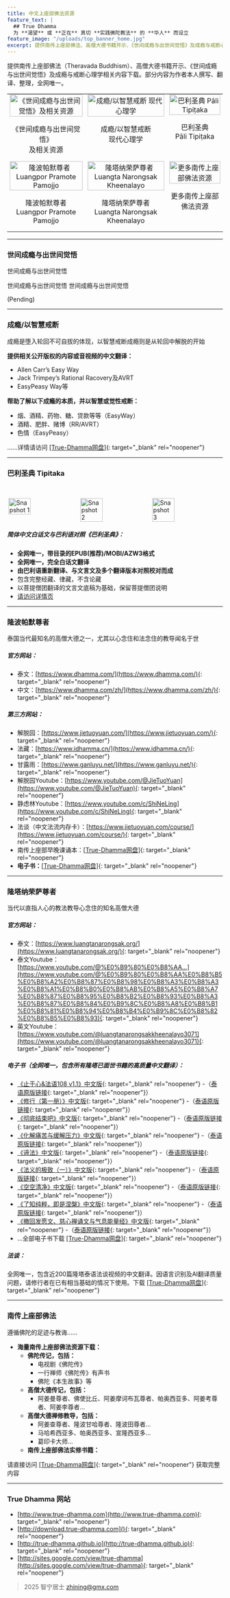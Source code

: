 ```yaml
---
title: 中文上座部佛法资源
feature_text: |
  ## True Dhamma
  为 **渴望** 或 **正在** 真切 **实践佛陀教法** 的 **华人** 而设立
feature_image: "/uploads/top_banner_home.jpg"
excerpt: 提供南传上座部佛法、高僧大德书籍开示、《世间成瘾与出世间觉悟》及成瘾与戒断心理学相关内容下载。部分内容为作者本人撰写、翻译、整理，全网唯一。
---
```


提供南传上座部佛法（Theravada Buddhism）、高僧大德书籍开示、《世间成瘾与出世间觉悟》及成瘾与戒断心理学相关内容下载。部分内容为作者本人撰写、翻译、整理，全网唯一。

<table style="width:100%; border: none;">
  <tbody>
    <tr style="border: none;">
      <td style="text-align: center; border: none; vertical-align: top; padding: 0 6px;">
        <a href="#世间成瘾与出世间觉悟" style="text-decoration: none; color: inherit;">
          <img src="/uploads/banner1.jpg" alt="《世间成瘾与出世间觉悟》及相关资源" style="width: 100%; max-width: 300px;" />
          </a><p><a href="#世间成瘾与出世间觉悟" style="text-decoration: none; color: inherit;">《世间成瘾与出世间觉悟》<br />及相关资源</a></p><a href="#世间成瘾与出世间觉悟" style="text-decoration: none; color: inherit;">
        </a><p></p>
      </td>
      <td style="text-align: center; border: none; vertical-align: top; padding: 0 6px;">
        <a href="#成瘾以智慧戒断" style="text-decoration: none; color: inherit;">
          <img src="/uploads/banner2.jpg" alt="成瘾/以智慧戒断 现代心理学" style="width: 100%; max-width: 300px;" />
          </a><p><a href="#成瘾以智慧戒断" style="text-decoration: none; color: inherit;">成瘾/以智慧戒断<br />现代心理学</a></p><a href="#成瘾以智慧戒断" style="text-decoration: none; color: inherit;">
        </a><p></p>
      </td>
      <td style="text-align: center; border: none; vertical-align: top; padding: 0 6px;">
        <a href="#巴利圣典-tipitaka" style="text-decoration: none; color: inherit;">
          <img src="/uploads/banner3.jpg" alt="巴利圣典 Pāli Tipiṭaka" style="width: 100%; max-width: 300px;" />
          </a><p><a href="#巴利圣典-tipitaka" style="text-decoration: none; color: inherit;">巴利圣典<br />Pāli Tipiṭaka</a></p><a href="#巴利圣典-tipitaka" style="text-decoration: none; color: inherit;">
        </a><p></p>
      </td>
    </tr>
    <tr style="border: none;">
      <td style="text-align: center; border: none; vertical-align: top; padding: 0 6px;">
        <a href="#隆波帕默尊者" style="text-decoration: none; color: inherit;">
          <img src="/uploads/banner4.jpg" alt="隆波帕默尊者 Luangpor Pramote Pamojjo" style="width: 100%; max-width: 300px;" />
          </a><p><a href="#隆波帕默尊者" style="text-decoration: none; color: inherit;">隆波帕默尊者<br />Luangpor Pramote Pamojjo</a></p><a href="#隆波帕默尊者" style="text-decoration: none; color: inherit;">
        </a><p></p>
      </td>
      <td style="text-align: center; border: none; vertical-align: top; padding: 0 6px;">
        <a href="#隆塔纳荣萨尊者" style="text-decoration: none; color: inherit;">
          <img src="/uploads/banner5.jpg" alt="隆塔纳荣萨尊者 Luangta Narongsak Kheenalayo" style="width: 100%; max-width: 300px;" />
          </a><p><a href="#隆塔纳荣萨尊者" style="text-decoration: none; color: inherit;">隆塔纳荣萨尊者<br />Luangta Narongsak Kheenalayo</a></p><a href="#隆塔纳荣萨尊者" style="text-decoration: none; color: inherit;">
        </a><p></p>
      </td>
      <td style="text-align: center; border: none; vertical-align: top; padding: 0 6px;">
        <a href="#南传上座部佛法" style="text-decoration: none; color: inherit;">
          <img src="/uploads/banner6.jpg" alt="更多南传上座部佛法资源" style="width: 100%; max-width: 300px;" />
          </a><p><a href="#南传上座部佛法" style="text-decoration: none; color: inherit;">更多南传上座部<br />佛法资源</a></p><a href="#南传上座部佛法" style="text-decoration: none; color: inherit;">
        </a><p></p>
      </td>
    </tr>
  </tbody>
</table>

---

### 世间成瘾与出世间觉悟

世间成瘾与出世间觉悟

世间成瘾与出世间觉悟 世间成瘾与出世间觉悟

(Pending)

---

### 成瘾/以智慧戒断

成瘾是堕入轮回不可自拔的体现，以智慧戒断成瘾则是从轮回中解脱的开始

**提供相关公开版权的内容或音视频的中文翻译：**

* Allen Carr’s Easy Way
* Jack Trimpey’s Rational Racovery及AVRT
* EasyPeasy Way等

**帮助了解以下成瘾的本质，并以智慧或觉性戒断：**

* 烟、酒精、药物、糖、贷款等等（EasyWay）
* 酒精、肥胖、赌博（RR/AVRT）
* 色情（EasyPeasy）

……详情请访问 [\[True-Dhamma网盘\]](https://download.true-dhamma.com/%E6%88%90%E7%98%BE%E4%B8%8E%E5%BF%83%E7%90%86%E5%AD%A6/){: target="_blank" rel="noopener"}

---

### 巴利圣典 Tipitaka

&nbsp;

<div style="display: flex; justify-content: space-around;">
  <img src="/uploads/tipitaka_snapshot_1.webp" alt="Snapshot 1" width="32%" />
  <img src="/uploads/tipitaka_snapshot_2.webp" alt="Snapshot 2" width="32%" />
  <img src="/uploads/tipitaka_snapshot_3.webp" alt="Snapshot 3" width="32%" />
</div>

##### 简体中文白话文与巴利语对照《巴利圣典》：

* **全网唯一，带目录的EPUB(推荐)/MOBI/AZW3格式**
* **全网唯一，完全白话文翻译**
* **由巴利语重新翻译、与文言文及多个翻译版本对照校对而成**
* 包含完整经藏、律藏，不含论藏
* 以菩提僧团翻译的文言文底稿为基础，保留菩提僧团说明
* [请访问详情页](/南传上座部佛法/2025/08/09/巴利圣典/)

---

### 隆波帕默尊者

泰国当代最知名的高僧大德之一，尤其以心念住和法念住的教导闻名于世

##### 官方网站：

* 泰文：[https://www.dhamma.com/](https://www.dhamma.com/){: target="_blank" rel="noopener"}
* 中文：[https://www.dhamma.com/zh/](https://www.dhamma.com/zh/){: target="_blank" rel="noopener"}

##### 第三方网站：

* 解脱园：[https://www.jietuoyuan.com/](https://www.jietuoyuan.com/){: target="_blank" rel="noopener"}
* 法藏：[https://www.idhamma.cn/](https://www.idhamma.cn/){: target="_blank" rel="noopener"}
* 甘露雨：[https://www.ganluyu.net/](https://www.ganluyu.net/){: target="_blank" rel="noopener"}
* 解脱园Youtube：[https://www.youtube.com/@JieTuoYuan](https://www.youtube.com/@JieTuoYuan){: target="_blank" rel="noopener"}
* 静虑林Youtube：[https://www.youtube.com/c/ShiNeLing](https://www.youtube.com/c/ShiNeLing){: target="_blank" rel="noopener"}
* 法谈（中文法流内存卡）：[https://www.jietuoyuan.com/course/](https://www.jietuoyuan.com/course/){: target="_blank" rel="noopener"}
* 南传上座部早晚课诵本：[\[True-Dhamma网盘\]](https://download.true-dhamma.com/%E9%9A%86%E6%B3%A2%E5%B8%95%E9%BB%98%E5%B0%8A%E8%80%85/%E5%8D%97%E4%BC%A0%E4%B8%8A%E5%BA%A7%E9%83%A8%E6%97%A9%E6%99%9A%E8%AF%BE%E8%AF%B5%E6%9C%AC.mp4){: target="_blank" rel="noopener"}
* **电子书：**[\[True-Dhamma网盘\]](https://download.true-dhamma.com/%E9%9A%86%E6%B3%A2%E5%B8%95%E9%BB%98%E5%B0%8A%E8%80%85/%E7%94%B5%E5%AD%90%E4%B9%A6/){: target="_blank" rel="noopener"}

---

### 隆塔纳荣萨尊者

当代以直指人心的教法教导心念住的知名高僧大德

##### 官方网站：

* 泰文：[https://www.luangtanarongsak.org/](https://www.luangtanarongsak.org/){: target="_blank" rel="noopener"}
* 泰文Youtube：[https://www.youtube.com/@%E0%B9%80%E0%B8%AA…](https://www.youtube.com/@%E0%B9%80%E0%B8%AA%E0%B8%B5%E0%B8%A2%E0%B8%87%E0%B8%98%E0%B8%A3%E0%B8%A3%E0%B8%A1%E0%B8%B0%E0%B8%AB%E0%B8%A5%E0%B8%A7%E0%B8%87%E0%B8%95%E0%B8%B2%E0%B8%93%E0%B8%A3%E0%B8%87%E0%B8%84%E0%B9%8C%E0%B8%A8%E0%B8%B1%E0%B8%81%E0%B8%94%E0%B8%B4%E0%B9%8C%E0%B8%82%E0%B8%B5%E0%B8%93){: target="_blank" rel="noopener"}
* 英文Youtube：[https://www.youtube.com/@luangtanarongsakkheenalayo3071](https://www.youtube.com/@luangtanarongsakkheenalayo3071){: target="_blank" rel="noopener"}

##### 电子书（全网唯一，包含所有隆塔已面世书籍的高质量中文翻译）：

* [《止于心&法语108 v1.1》中文版](https://download.true-dhamma.com/%E9%9A%86%E5%A1%94%E7%BA%B3%E8%8D%A3%E8%90%A8%E5%B0%8A%E8%80%85/%E7%94%B5%E5%AD%90%E4%B9%A6/%E6%AD%A2%E4%BA%8E%E5%BF%83&amp;%E6%B3%95%E8%AF%AD108%20v1.1.pdf){: target="_blank" rel="noopener"} -（[泰语原版链接](https://www.luangtanarongsak.org/home/index.php/2017-10-14-13-19-49/2017-11-12-10-51-16/item/1415-book-06){: target="_blank" rel="noopener"}）
* [《修行（第一册）》中文版](https://download.true-dhamma.com/%E9%9A%86%E5%A1%94%E7%BA%B3%E8%8D%A3%E8%90%A8%E5%B0%8A%E8%80%85/%E7%94%B5%E5%AD%90%E4%B9%A6/%E4%BF%AE%E8%A1%8C%EF%BC%88%E7%AC%AC%E4%B8%80%E5%86%8C%EF%BC%89%20-%20%E9%9A%86%E5%A1%94%E7%BA%B3%E8%8D%A3%E8%90%A8.epub){: target="_blank" rel="noopener"} -（[泰语原版链接](https://www.luangtanarongsak.org/home/index.php/2017-10-14-13-19-49/2017-11-12-10-51-16/item/1413-book-04){: target="_blank" rel="noopener"}）
* [《彻底结束吧》中文版](https://download.true-dhamma.com/%E9%9A%86%E5%A1%94%E7%BA%B3%E8%8D%A3%E8%90%A8%E5%B0%8A%E8%80%85/%E7%94%B5%E5%AD%90%E4%B9%A6/%E5%BD%BB%E5%BA%95%E7%BB%93%E6%9D%9F%E5%90%A7-%E9%9A%86%E5%A1%94%E7%BA%B3%E8%8D%A3%E8%90%A8.epub){: target="_blank" rel="noopener"} -（[泰语原版链接](https://www.luangtanarongsak.org/home/index.php/2017-10-14-13-19-49/2017-11-12-10-51-16/item/1416-book-07){: target="_blank" rel="noopener"}）
* [《化解痛苦与缓解压力》中文版](https://download.true-dhamma.com/%E9%9A%86%E5%A1%94%E7%BA%B3%E8%8D%A3%E8%90%A8%E5%B0%8A%E8%80%85/%E7%94%B5%E5%AD%90%E4%B9%A6/%E5%8C%96%E8%A7%A3%E7%97%9B%E8%8B%A6%E4%B8%8E%E7%BC%93%E8%A7%A3%E5%8E%8B%E5%8A%9B%20-%20%E9%9A%86%E5%A1%94%E7%BA%B3%E8%8D%A3%E8%90%A8.epub){: target="_blank" rel="noopener"} -（[泰语原版链接](https://www.luangtanarongsak.org/home/index.php/2017-10-14-13-19-49/2017-11-12-10-51-16/item/10-book-01){: target="_blank" rel="noopener"}）
* [《谛法》中文版](https://download.true-dhamma.com/%E9%9A%86%E5%A1%94%E7%BA%B3%E8%8D%A3%E8%90%A8%E5%B0%8A%E8%80%85/%E7%94%B5%E5%AD%90%E4%B9%A6/%E8%B0%9B%E6%B3%95%20-%20%E9%9A%86%E5%A1%94%E7%BA%B3%E8%8D%A3%E8%90%A8.epub){: target="_blank" rel="noopener"} -（[泰语原版链接](https://www.luangtanarongsak.org/home/index.php/2017-10-14-13-19-49/2017-11-12-10-51-16/item/5390-2020-05-21-14-42-14){: target="_blank" rel="noopener"}）
* [《法义的极致（一）》中文版](https://download.true-dhamma.com/%E9%9A%86%E5%A1%94%E7%BA%B3%E8%8D%A3%E8%90%A8%E5%B0%8A%E8%80%85/%E7%94%B5%E5%AD%90%E4%B9%A6/%E6%B3%95%E4%B9%89%E7%9A%84%E6%9E%81%E8%87%B4%EF%BC%88%E4%B8%80%EF%BC%89%20-%20%E9%9A%86%E5%A1%94%E7%BA%B3%E8%8D%A3%E8%90%A8.epub){: target="_blank" rel="noopener"} -（[泰语原版链接](https://www.luangtanarongsak.org/home/index.php/2017-10-14-13-19-49/2017-11-12-10-51-16/item/5270-2020-04-29-09-24-24){: target="_blank" rel="noopener"}）
* [《空空清净》中文版](https://download.true-dhamma.com/%E9%9A%86%E5%A1%94%E7%BA%B3%E8%8D%A3%E8%90%A8%E5%B0%8A%E8%80%85/%E7%94%B5%E5%AD%90%E4%B9%A6/%E7%A9%BA%E7%A9%BA%E6%B8%85%E5%87%80%20-%20%E9%9A%86%E5%A1%94%E7%BA%B3%E8%8D%A3%E8%90%A8.epub){: target="_blank" rel="noopener"} -（[泰语原版链接](https://www.luangtanarongsak.org/home/index.php/2017-10-14-13-19-49/2017-11-12-10-51-16/item/13-book-03){: target="_blank" rel="noopener"}）
* [《了知纯粹，即是涅槃》中文版](https://download.true-dhamma.com/%E9%9A%86%E5%A1%94%E7%BA%B3%E8%8D%A3%E8%90%A8%E5%B0%8A%E8%80%85/%E7%94%B5%E5%AD%90%E4%B9%A6/%E4%BA%86%E7%9F%A5%E7%BA%AF%E7%B2%B9%EF%BC%8C%E5%8D%B3%E6%98%AF%E6%B6%85%E6%A7%83%20-%20%E9%9A%86%E5%A1%94%E7%BA%B3%E8%8D%A3%E8%90%A8.epub){: target="_blank" rel="noopener"} -（[泰语原版链接](https://www.luangtanarongsak.org/home/index.php/2017-10-14-13-19-49/2017-11-12-10-51-16/item/1414-book-05){: target="_blank" rel="noopener"}）
* [《撤回发愿文、慈心禅诵文与气息能量经》中文版](https://download.true-dhamma.com/%E9%9A%86%E5%A1%94%E7%BA%B3%E8%8D%A3%E8%90%A8%E5%B0%8A%E8%80%85/%E7%94%B5%E5%AD%90%E4%B9%A6/%E6%92%A4%E5%9B%9E%E5%8F%91%E6%84%BF%E6%96%87%E3%80%81%E6%85%88%E5%BF%83%E7%A6%85%E8%AF%B5%E6%96%87%E4%B8%8E%E6%B0%94%E6%81%AF%E8%83%BD%E9%87%8F%E7%BB%8F%20-%20%E9%9A%86%E5%A1%94%E7%BA%B3%E8%8D%A3%E8%90%A8.epub){: target="_blank" rel="noopener"} -（[泰语原版链接](https://www.luangtanarongsak.org/home/index.php/2017-10-14-13-19-49/2017-11-12-10-51-16/item/1491-book-08){: target="_blank" rel="noopener"}）
* …全部电子书下载 [\[True-Dhamma网盘\]](https://download.true-dhamma.com/%E9%9A%86%E5%A1%94%E7%BA%B3%E8%8D%A3%E8%90%A8%E5%B0%8A%E8%80%85/%E7%94%B5%E5%AD%90%E4%B9%A6/){: target="_blank" rel="noopener"}

##### 法谈：

全网唯一，包含近200篇隆塔泰语法谈视频的中文翻译。因语言识别及AI翻译质量问题，请修行者在已有相当基础的情况下使用。下载 [\[True-Dhamma网盘\]](https://download.true-dhamma.com/%E9%9A%86%E5%A1%94%E7%BA%B3%E8%8D%A3%E8%90%A8%E5%B0%8A%E8%80%85/%E6%B3%95%E8%B0%88%EF%BC%88AI%E7%BF%BB%E8%AF%91-%E8%B4%A8%E9%87%8F%E5%8F%82%E5%B7%AE%E4%B8%8D%E9%BD%90%EF%BC%89/){: target="_blank" rel="noopener"}

---

### 南传上座部佛法

遵循佛陀的足迹与教诲……

* **海量南传上座部佛法资源下载：**
  * **佛陀传记，包括：**
    * 电视剧《佛陀传》
    * 一行禅师《佛陀传》有声书
    * 佛陀《本生故事》等
  * **高僧大德传记，包括：**
    * 阿姜曼尊者、佛使比丘、阿姜摩诃布瓦尊者、帕奥西亚多、阿姜考尊者、阿姜李尊者…
  * **高僧大德禅修教导，包括：**
    * 阿姜查尊者、隆波甘哈尊者、隆波田尊者…
    * 马哈希西亚多、帕奥西亚多、宣隆西亚多…
    * 葛印卡大师…
  * **南传上座部佛法实修书籍：**

请直接访问 [\[True-Dhamma网盘\]](https://download.true-dhamma.com/%E5%8D%97%E4%BC%A0%E4%B8%8A%E5%BA%A7%E9%83%A8%E4%BD%9B%E6%B3%95/){: target="_blank" rel="noopener"} 获取完整内容

---

### True Dhamma 网站

* [http://www.true-dhamma.com](http://www.true-dhamma.com){: target="_blank" rel="noopener"}
* [http://download.true-dhamma.com](){: target="_blank" rel="noopener"}
* [http://true-dhamma.github.io](http://true-dhamma.github.io){: target="_blank" rel="noopener"}
* [http://sites.google.com/view/true-dhamma](http://sites.google.com/view/true-dhamma){: target="_blank" rel="noopener"}

> 2025 智宁居士 zhining@gmx.com